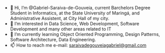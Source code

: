 - 👋 Hi, I’m @Gabriel-Saraiva-de-Gouveia, current Barchelors Degree Student in Informatics, at the State University of Maringá, and Administrative Assistent, at City Hall of my city.
- 👀 I’m interested in Data Science, Web Development, Software Development and many other areas related to IT
- 🌱 I’m currently learning Object Oriented Programming, Design Patterns, Software Architecture, Data Engineering.
- 📫 How to reach me e-mail: saraivadegouveiagabriel@gmail.com

<!---
Gabriel-Saraiva-de-Gouveia/Gabriel-Saraiva-de-Gouveia is a ✨ special ✨ repository because its `README.md` (this file) appears on your GitHub profile.
You can click the Preview link to take a look at your changes.
--->
